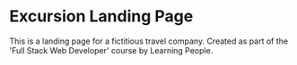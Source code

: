 # Excursion Landing Page

This is a landing page for a fictitious travel company.
Created as part of the 'Full Stack Web Developer' course by Learning People.
